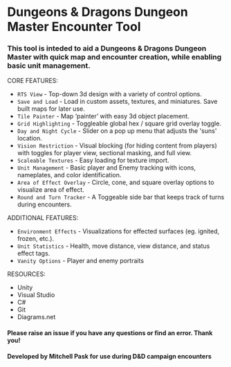 # Dungeons & Dragons Dungeon Master Encounter Tool

### This tool is inteded to aid a Dungeons & Dragons Dungeon Master with quick map and encounter creation, while enabling basic unit management.

CORE FEATURES:
- `RTS View` - Top-down 3d design with a variety of control options.
- `Save and Load` - Load in custom assets, textures, and miniatures. Save built maps for later use.
- `Tile Painter` - Map ‘painter’ with easy 3d object placement.
- `Grid Highlighting` - Toggleable global hex / square grid overlay toggle.
- `Day and Night Cycle` - Slider on a pop up menu that adjusts the 'suns' location.
- `Vision Restriction` - Visual blocking (for hiding content from players) with toggles for player view, sectional masking, and full view.
- `Scaleable Textures` - Easy loading for texture import.
- `Unit Management` - Basic player and Enemy tracking with icons, nameplates, and color identification.
- `Area of Effect Overlay` - Circle, cone, and square overlay options to visualize area of effect.
- `Round and Turn Tracker` - A Toggeable side bar that keeps track of turns during encounters.

ADDITIONAL FEATURES:
- `Environment Effects` - Visualizations for effected surfaces (eg. ignited, frozen, etc.).
- `Unit Statistics` - Health, move distance, view distance, and status effect tags.
- `Vanity Options` - Player and enemy portraits

RESOURCES:
- Unity
- Visual Studio
- C#
- Git
- Diagrams.net

#### Please raise an issue if you have any questions or find an error. Thank you!

#### Developed by Mitchell Pask for use during D&D campaign encounters